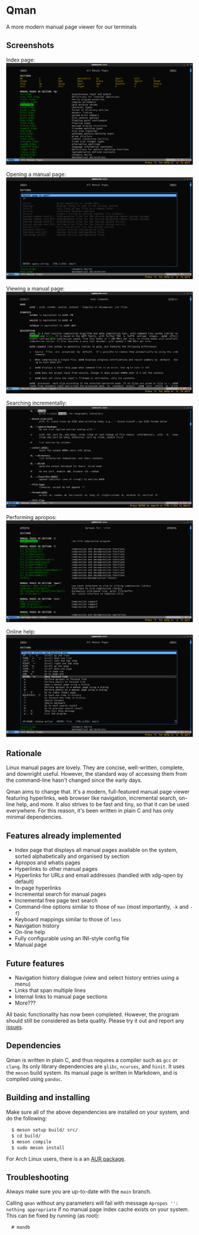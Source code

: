# Qman
A more modern manual page viewer for our terminals

## Screenshots

Index page:
![Index Page](/screenshots/qman_index.png)

Opening a manual page:
![Opening a Manual Page](/screenshots/qman_open.png)

Viewing a manual page:
![Viewing a Manual Page](/screenshots/qman_man.png)

Searching incrementally:
![Searching incrementally](/screenshots/qman_search.png)

Performing apropos:
![Performing Apropos](/screenshots/qman_apropos.png)

Online help:
![On-line Help](/screenshots/qman_help.png)

## Rationale
Linux manual pages are lovely. They are concise, well-written, complete, and
downright useful. However, the standard way of accessing them from the
command-line hasn't changed since the early days.

Qman aims to change that. It's a modern, full-featured manual page viewer
featuring hyperlinks, web browser like navigation, incremental search, on-line
help, and more. It also strives to be fast and tiny, so that it can be used
everywhere. For this reason, it's been written in plain C and has only minimal
dependencies.

## Features already implemented
- Index page that displays all manual pages available on the system, sorted
  alphabetically and organised by section
- Apropos and whatis pages
- Hyperlinks to other manual pages
- Hyperlinks for URLs and email addresses (handled with xdg-open by default)
- In-page hyperlinks
- Incremental search for manual pages
- Incremental free page text search
- Command-line options similar to those of `man` (most importantly, `-k` and
  `-f`)
- Keyboard mappings similar to those of `less`
- Navigation history
- On-line help
- Fully configurable using an INI-style config file
- Manual page

## Future features
- Navigation history dialogue (view and select history entries using a menu)
- Links that span multiple lines
- Internal links to manual page sections
- More???

All basic functionality has now been completed. However, the program should
still be considered as beta quality. Please try it out and report any
[issues](https://github.com/plp13/qman/issues).

## Dependencies
Qman is written in plain C, and thus requires a compiler such as `gcc` or
`clang`. Its only library dependencies are `glibc`, `ncurses`, and `hinit`. It
uses the `meson` build system. Its manual page is written in Markdown, and is
compiled using `pandoc`.

## Building and installing
Make sure all of the above dependencies are installed on your system, and do the
following:

```
  $ meson setup build/ src/
  $ cd build/
  $ meson compile
  $ sudo meson install
```

For Arch Linux users, there is a an [AUR package](https://aur.archlinux.org/packages/qman-git).

## Troubleshooting
Always make sure you are up-to-date with the `main` branch.

Calling `qman` without any parameters will fail with message
`Apropos '': nothing appropriate` if no manual page index cache exists on your
system. This can be fixed by running (as root):

```
  # mandb
```


